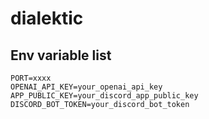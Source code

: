 # dialektic

## Env variable list
```
PORT=xxxx
OPENAI_API_KEY=your_openai_api_key
APP_PUBLIC_KEY=your_discord_app_public_key
DISCORD_BOT_TOKEN=your_discord_bot_token
```